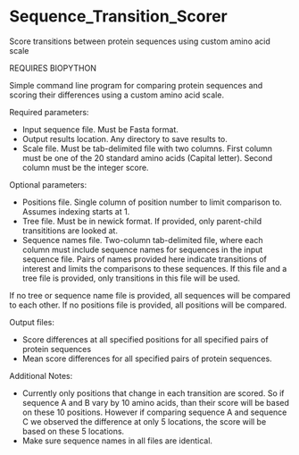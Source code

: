 # Sequence_Transition_Scorer
Score transitions between protein sequences using custom amino acid scale

REQUIRES BIOPYTHON

Simple command line program for comparing protein sequences and scoring their differences using a custom amino acid scale.

Required parameters:
* Input sequence file. Must be Fasta format.
* Output results location. Any directory to save results to.
* Scale file. Must be tab-delimited file with two columns. First column must be one of the 20 standard amino acids (Capital letter). Second column must be the integer score.

Optional parameters:
* Positions file. Single column of position number to limit comparison to. Assumes indexing starts at 1.
* Tree file. Must be in newick format. If provided, only parent-child transititions are looked at.
* Sequence names file. Two-column tab-delimited file, where each column must include sequence names for sequences in the input sequence file. Pairs of names provided here indicate transitions of interest and limits the comparisons to these sequences. If this file and a tree file is provided, only transitions in this file will be used.

If no tree or sequence name file is provided, all sequences will be compared to each other.
If no positions file is provided, all positions will be compared.

Output files:
* Score differences at all specified positions for all specified pairs of protein sequences
* Mean score differences for all specified pairs of protein sequences.

Additional Notes:
* Currently only positions that change in each transition are scored. So if sequence A and B vary by 10 amino acids, than their score will be based on these 10 positions. However if comparing sequence A and sequence C we observed the difference at only 5 locations, the score will be based on these 5 locations.
* Make sure sequence names in all files are identical.
